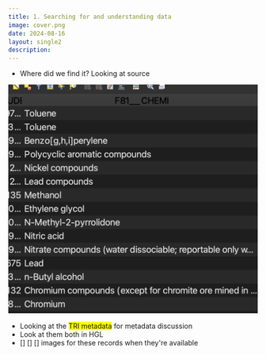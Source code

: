 ```yaml
---
title: 1. Searching for and understanding data
image: cover.png
date: 2024-08-16
layout: single2
description: 
---
```


- Where did we find it? Looking at source

![attribute table showing chemicals](chem.png)

- Looking at the <span style="background-color:yellow;">TRI metadata</span> for metadata discussion
- Look at them both in HGL
- [] [] [] images for these records when they're available

